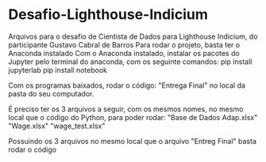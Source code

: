 # Desafio-Lighthouse-Indicium
Arquivos para o desafio de Cientista de Dados para Lighthouse Indicium, do participante Gustavo Cabral de Barros
Para rodar o projeto, basta ter o Anaconda instalado
Com o Anaconda instalado, instalar os pacotes do Jupyter pelo terminal do anaconda, com os seguinte comandos:
pip install jupyterlab
pip install notebook

Com os programas baixados, rodar o código: "Entrega Final" no local da pasta do seu computador.

É preciso ter os 3 arquivos a seguir, com os mesmos nomes, no mesmo local que o código do Python, para poder rodar:
"Base de Dados Adap.xlsx"
"Wage.xlsx"
"wage_test.xlsx"
 
Possuindo os 3 arquivos no mesmo local que o arquivo "Entreg Final" basta rodar o código
